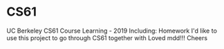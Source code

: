# CS61
UC Berkeley CS61 Course Learning - 2019
Including:
Homework
I'd like to use this project to go through CS61 together with Loved mdd!!! Cheers

